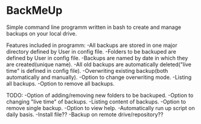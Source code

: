 # BackMeUp
Simple command line programm written in bash to create and manage backups on your local drive.

Features included in programm:
-All backups are stored in one major directory defined by User in config file.
-Folders to be backuped are defined by User in config file.
-Backups are named by date in which they are created(unique name).
-All old backups are automatically deleted("live time" is defined in config file).
-Overwriting existing backup(both automatically and manually).
-Option to change overwriting mode.
-Listing all backups.
-Option to remove all backups.

TODO:
-Option of adding/removing new folders to be backuped.
-Option to changing "live time" of backups.
-Listing content of backups.
-Option to remove single backup.
-Option to view help.
-Automatically run up script on daily basis.
-Install file??
-Backup on remote drive/repository??
